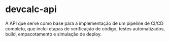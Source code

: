 # devcalc-api
A API que serve como base para a implementação de um pipeline de CI/CD completo, que inclui etapas de verificação de código, testes automatizados, build, empacotamento e simulação de deploy.
